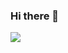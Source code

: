### Hi there 👋
<a href="https://github.com/burakfircasiguzel/github-profile-views-counter">
    <img src="https://komarev.com/ghpvc/?username=burakfircasiguzel&style=for-the-badge">
</a>
<!--
**burakfircasiguzel/burakfircasiguzel** is a ✨ _special_ ✨ repository because its `README.md` (this file) appears on your GitHub profile.

Here are some ideas to get you started:

- 🔭 I’m currently working on ...
- 🌱 I’m currently learning ...
- 👯 I’m looking to collaborate on ...
- 🤔 I’m looking for help with ...
- 💬 Ask me about ...
- 📫 How to reach me: ...
- 😄 Pronouns: ...
- ⚡ Fun fact: ...
-->
